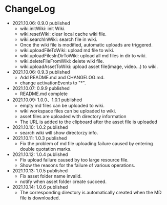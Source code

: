 # ChangeLog

- 2021.10.06: 0.9.0 published
  - wiki.initWiki: init Wiki.
  - wiki.resetWiki: clear local cache wiki file.
  - wiki.searchInWiki: search file in wiki.
  - Once the wiki file is modified, automatic uploads are triggered.
  - wiki.uploadFileToWiki: upload md file to wiki.
  - wiki.uploadFilesInDirToWiki: upload all md files in dir to wiki.
  - wiki.deleteFileFromWiki: delete wiki file.
  - wiki.uploadAssetToWiki: upload asset file(image, video...) to wiki.
- 2021.10.06: 0.9.3 published
  - Add README.md and CHANGELOG.md.
  - change activationEvents to "*".
- 2021.10.07: 0.9.9 published
  - README.md complete
- 2021.10.09: 1.0.0、1.0.1 published
  - empty md files can be uploaded to wiki.
  - wiki workspace files can be uploaded to wiki.
  - asset files are uploaded with directory information 
  - The URL is added to the clipboard after the asset file is uploaded
- 2021.10.10: 1.0.2 published
  - search wiki will show directorzy info.
- 2021.10.11: 1.0.3 published
  - Fix the problem of md file uploading failure caused by entering double quotation marks.
- 2021.10.12: 1.0.4 published
  - Fix upload failure caused by too large resource file.
  - Show the reasons for the failure of various operations.
- 2021.10.13: 1.0.5 published
  - Fix asset folder name invalid.
  - notify when asset folder create succeed.
- 2021.10.14: 1.0.6 published
  - The corresponding directory is automatically created when the MD file is downloaded.

